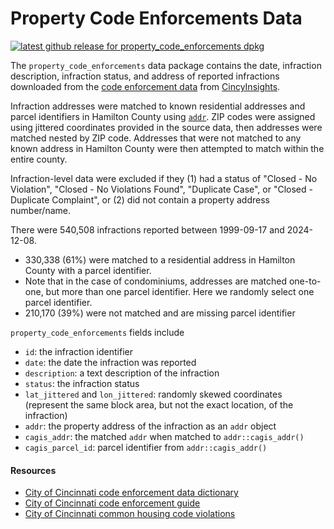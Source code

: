 # Property Code Enforcements Data

<!-- badges: start -->
[![latest github release for property_code_enforcements dpkg](https://img.shields.io/github/v/release/geomarker-io/parcel?sort=date&filter=property_code_enforcements-*&display_name=tag&label=%5B%E2%98%B0%5D&labelColor=%238CB4C3&color=%23396175)](https://github.com/geomarker-io/parcel/releases?q=property_code_enforcements&expanded=false)
<!-- badges: end -->

The `property_code_enforcements` data package contains the date, infraction description, infraction status, and address of reported infractions downloaded from the [code enforcement data](https://data.cincinnati-oh.gov/api/views/cncm-znd6/rows.csv?accessType=DOWNLOAD) from [CincyInsights](https://data.cincinnati-oh.gov/thriving-neighborhoods/Code-Enforcement/cncm-znd6). 

Infraction addresses were matched to known residential addresses and parcel identifiers in Hamilton County using [`addr`](https://github.com/cole-brokamp/addr). ZIP codes were assigned using jittered coordinates provided in the source data, then addresses were matched nested by ZIP code. Addresses that were not matched to any known address in Hamilton County were then attempted to match within the entire county. 

Infraction-level data were excluded if they (1) had a status of "Closed - No Violation", "Closed - No Violations Found", "Duplicate Case", or "Closed - Duplicate Complaint", or (2) did not contain a property address number/name.

There were 540,508 infractions reported between 1999-09-17 and 2024-12-08. 
- 330,338 (61%) were matched to a residential address in Hamilton County with a parcel identifier.
- Note that in the case of condominiums, addresses are matched one-to-one, but more than one parcel identifier. Here we randomly select one parcel identifier. 
- 210,170 (39%) were not matched and are missing parcel identifier

`property_code_enforcements` fields include
- `id`: the infraction identifier
- `date`: the date the infraction was reported
- `description`: a text description of the infraction
- `status`: the infraction status
- `lat_jittered` and `lon_jittered`: randomly skewed coordinates (represent the same block area, but not the exact location, of the infraction)
- `addr`: the property address of the infraction as an `addr` object
- `cagis_addr`: the matched `addr` when matched to `addr::cagis_addr()`
- `cagis_parcel_id`: parcel identifier from `addr::cagis_addr()`

#### Resources

- [City of Cincinnati code enforcement data dictionary](https://data.cincinnati-oh.gov/api/views/cncm-znd6/files/35440eee-1428-4bd9-9d98-a5935951dddf?download=true&filename=Code%20Enforcement%20-%203b.Data%20Dictionary.pdf) 
- [City of Cincinnati code enforcement guide](https://www.cincinnati-oh.gov/buildings/building-permit-forms-applications/application-forms/all-forms-handouts-checklists-alphabetical-list/code-enforcement-guide/) 
- [City of Cincinnati common housing code violations](https://www.cincinnati-oh.gov/buildings/building-permit-forms-applications/application-forms/all-forms-handouts-checklists-alphabetical-list/common-housing-code-violations/)
